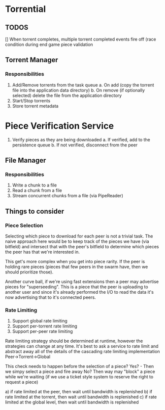 ﻿# Torrential

## TODOS
[] When torrent completes, multiple torrent completed events fire off (race condition during end game piece validation


## Torrent Manager
### Responsibilities
1. Add/Remove torrents from the task queue
	a. On add (copy the torrent file into the application data directory)
	b. On remove (if optionally selected) delete the file from the application directory
2. Start/Stop torrents
3. Store torrent metadata


# Piece Verification Service
1. Verify pieces as they are being downloaded
	a. If verified, add to the persistence queue
	b. If not verified, disconnect from the peer


## File Manager
### Responsibilities
1. Write a chunk to a file
2. Read a chunk from a file
3. Stream concurrent chunks from a file (via PipeReader)



## Things to consider

### Piece Selection
Selecting which piece to download for each peer is not a trivial task. The naive approach here would be to
keep track of the pieces we have (via bitfield) and intersect that with the peer's bitfield to determine which pieces the peer has that we're interested in.

This get's more complex when you get into piece rarity. If the peer is holding rare pieces (pieces that few peers in the swarm have, then we should prioritize those).

Another curve ball, if we're using fast extensions then a peer may advertise pieces for "superseeding". This is a piece that the peer is uploading to another user and since it's already performed the I/O to read the data it's now advertising that to it's connected peers.


### Rate Limiting
1. Support global rate limiting
2. Support per-torrent rate limiting
3. Support per-peer rate limiting

Rate limiting strategy should be determined at runtime, however the strategies can change at any time.
It's best to ask a service to rate limit and abstract away all of the details of the cascading rate limiting implementation
Peer->Torrent->Global

This check needs to happen before the selection of a piece?
Yes? - Then we simpy select a piece and fire away
No? Then way may "block" a piece while we're waiting (if we use a ticket style system to reserve the right to request a piece)


a) if rate limited at the peer, then wait until bandwidth is replenished
b) if rate limited at the torrent, then wait until bandwidth is replenished
c) if rate limited at the global level, then wait until bandwidth is replenished
